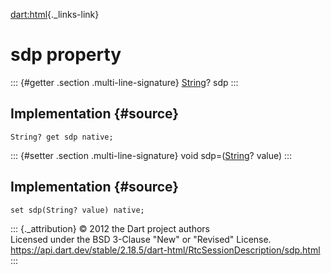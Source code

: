 [dart:html](../../dart-html/dart-html-library){._links-link}

sdp property
============

::: {#getter .section .multi-line-signature}
[String](../../dart-core/string-class)? sdp
:::

Implementation {#source}
--------------

``` {.language-dart data-language="dart"}
String? get sdp native;
```

::: {#setter .section .multi-line-signature}
void sdp=([String](../../dart-core/string-class)? value)
:::

Implementation {#source}
--------------

``` {.language-dart data-language="dart"}
set sdp(String? value) native;
```

::: {._attribution}
© 2012 the Dart project authors\
Licensed under the BSD 3-Clause \"New\" or \"Revised\" License.\
<https://api.dart.dev/stable/2.18.5/dart-html/RtcSessionDescription/sdp.html>
:::
